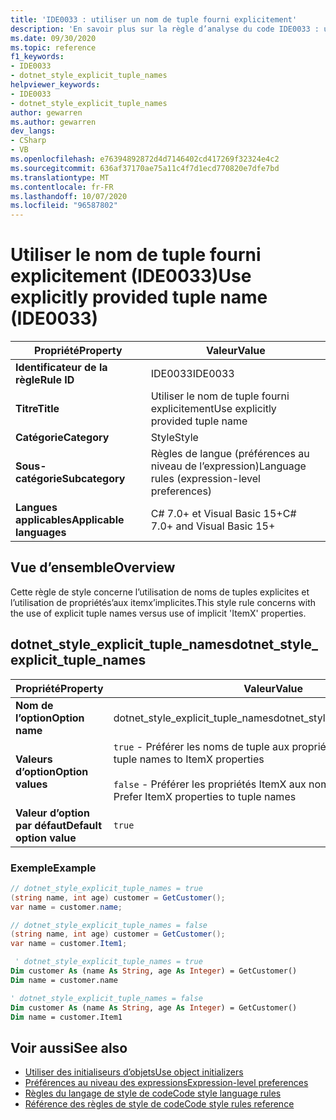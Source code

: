 ```yaml
---
title: 'IDE0033 : utiliser un nom de tuple fourni explicitement'
description: 'En savoir plus sur la règle d’analyse du code IDE0033 : utiliser un nom de tuple fourni explicitement'
ms.date: 09/30/2020
ms.topic: reference
f1_keywords:
- IDE0033
- dotnet_style_explicit_tuple_names
helpviewer_keywords:
- IDE0033
- dotnet_style_explicit_tuple_names
author: gewarren
ms.author: gewarren
dev_langs:
- CSharp
- VB
ms.openlocfilehash: e76394892872d4d7146402cd417269f32324e4c2
ms.sourcegitcommit: 636af37170ae75a11c4f7d1ecd770820e7dfe7bd
ms.translationtype: MT
ms.contentlocale: fr-FR
ms.lasthandoff: 10/07/2020
ms.locfileid: "96587802"
---
```

# <a name="use-explicitly-provided-tuple-name-ide0033"></a><span data-ttu-id="f99c5-103">Utiliser le nom de tuple fourni explicitement (IDE0033)</span><span class="sxs-lookup"><span data-stu-id="f99c5-103">Use explicitly provided tuple name (IDE0033)</span></span>

|<span data-ttu-id="f99c5-104">Propriété</span><span class="sxs-lookup"><span data-stu-id="f99c5-104">Property</span></span>|<span data-ttu-id="f99c5-105">Valeur</span><span class="sxs-lookup"><span data-stu-id="f99c5-105">Value</span></span>|
|-|-|
| <span data-ttu-id="f99c5-106">**Identificateur de la règle**</span><span class="sxs-lookup"><span data-stu-id="f99c5-106">**Rule ID**</span></span> | <span data-ttu-id="f99c5-107">IDE0033</span><span class="sxs-lookup"><span data-stu-id="f99c5-107">IDE0033</span></span> |
| <span data-ttu-id="f99c5-108">**Titre**</span><span class="sxs-lookup"><span data-stu-id="f99c5-108">**Title**</span></span> | <span data-ttu-id="f99c5-109">Utiliser le nom de tuple fourni explicitement</span><span class="sxs-lookup"><span data-stu-id="f99c5-109">Use explicitly provided tuple name</span></span> |
| <span data-ttu-id="f99c5-110">**Catégorie**</span><span class="sxs-lookup"><span data-stu-id="f99c5-110">**Category**</span></span> | <span data-ttu-id="f99c5-111">Style</span><span class="sxs-lookup"><span data-stu-id="f99c5-111">Style</span></span> |
| <span data-ttu-id="f99c5-112">**Sous-catégorie**</span><span class="sxs-lookup"><span data-stu-id="f99c5-112">**Subcategory**</span></span> | <span data-ttu-id="f99c5-113">Règles de langue (préférences au niveau de l’expression)</span><span class="sxs-lookup"><span data-stu-id="f99c5-113">Language rules (expression-level preferences)</span></span> |
| <span data-ttu-id="f99c5-114">**Langues applicables**</span><span class="sxs-lookup"><span data-stu-id="f99c5-114">**Applicable languages**</span></span> | <span data-ttu-id="f99c5-115">C# 7.0+ et Visual Basic 15+</span><span class="sxs-lookup"><span data-stu-id="f99c5-115">C# 7.0+ and Visual Basic 15+</span></span> |

## <a name="overview"></a><span data-ttu-id="f99c5-116">Vue d’ensemble</span><span class="sxs-lookup"><span data-stu-id="f99c5-116">Overview</span></span>

<span data-ttu-id="f99c5-117">Cette règle de style concerne l’utilisation de noms de tuples explicites et l’utilisation de propriétés’aux itemx’implicites.</span><span class="sxs-lookup"><span data-stu-id="f99c5-117">This style rule concerns with the use of explicit tuple names versus use of implicit 'ItemX' properties.</span></span>

## <a name="dotnet_style_explicit_tuple_names"></a><span data-ttu-id="f99c5-118">dotnet_style_explicit_tuple_names</span><span class="sxs-lookup"><span data-stu-id="f99c5-118">dotnet_style_explicit_tuple_names</span></span>

|<span data-ttu-id="f99c5-119">Propriété</span><span class="sxs-lookup"><span data-stu-id="f99c5-119">Property</span></span>|<span data-ttu-id="f99c5-120">Valeur</span><span class="sxs-lookup"><span data-stu-id="f99c5-120">Value</span></span>|
|-|-|
| <span data-ttu-id="f99c5-121">**Nom de l’option**</span><span class="sxs-lookup"><span data-stu-id="f99c5-121">**Option name**</span></span> | <span data-ttu-id="f99c5-122">dotnet_style_explicit_tuple_names</span><span class="sxs-lookup"><span data-stu-id="f99c5-122">dotnet_style_explicit_tuple_names</span></span>
| <span data-ttu-id="f99c5-123">**Valeurs d’option**</span><span class="sxs-lookup"><span data-stu-id="f99c5-123">**Option values**</span></span> | <span data-ttu-id="f99c5-124">`true` - Préférer les noms de tuple aux propriétés ItemX</span><span class="sxs-lookup"><span data-stu-id="f99c5-124">`true` - Prefer tuple names to ItemX properties</span></span><br /><br /><span data-ttu-id="f99c5-125">`false` - Préférer les propriétés ItemX aux noms de tuple</span><span class="sxs-lookup"><span data-stu-id="f99c5-125">`false` - Prefer ItemX properties to tuple names</span></span> |
| <span data-ttu-id="f99c5-126">**Valeur d’option par défaut**</span><span class="sxs-lookup"><span data-stu-id="f99c5-126">**Default option value**</span></span> | `true` |

### <a name="example"></a><span data-ttu-id="f99c5-127">Exemple</span><span class="sxs-lookup"><span data-stu-id="f99c5-127">Example</span></span>

```csharp
// dotnet_style_explicit_tuple_names = true
(string name, int age) customer = GetCustomer();
var name = customer.name;

// dotnet_style_explicit_tuple_names = false
(string name, int age) customer = GetCustomer();
var name = customer.Item1;
```

```vb
 ' dotnet_style_explicit_tuple_names = true
Dim customer As (name As String, age As Integer) = GetCustomer()
Dim name = customer.name

' dotnet_style_explicit_tuple_names = false
Dim customer As (name As String, age As Integer) = GetCustomer()
Dim name = customer.Item1
```

## <a name="see-also"></a><span data-ttu-id="f99c5-128">Voir aussi</span><span class="sxs-lookup"><span data-stu-id="f99c5-128">See also</span></span>

- [<span data-ttu-id="f99c5-129">Utiliser des initialiseurs d’objets</span><span class="sxs-lookup"><span data-stu-id="f99c5-129">Use object initializers</span></span>](ide0017.md)
- [<span data-ttu-id="f99c5-130">Préférences au niveau des expressions</span><span class="sxs-lookup"><span data-stu-id="f99c5-130">Expression-level preferences</span></span>](expression-level-preferences.md)
- [<span data-ttu-id="f99c5-131">Règles du langage de style de code</span><span class="sxs-lookup"><span data-stu-id="f99c5-131">Code style language rules</span></span>](language-rules.md)
- [<span data-ttu-id="f99c5-132">Référence des règles de style de code</span><span class="sxs-lookup"><span data-stu-id="f99c5-132">Code style rules reference</span></span>](index.md)
